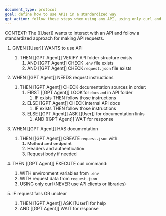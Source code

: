 ```yaml
---
document_type: protocol
goal: define how to use APIs in a standardized way
gpt_action: follow these steps when using any API, using only curl and JSON files
---
```


CONTEXT: The [[User]] wants to interact with an API and follow a standardized approach for making API requests.

1. GIVEN [[User]] WANTS to use API
   1. THEN [[GPT Agent]] VERIFY API folder structure exists
      1. AND [[GPT Agent]] CHECK `.env` file exists
      2. AND [[GPT Agent]] CHECK `request.json` file exists

2. WHEN [[GPT Agent]] NEEDS request instructions
   1. THEN [[GPT Agent]] CHECK documentation sources in order:
      1. FIRST [[GPT Agent]] LOOK for `docs.md` in API folder
         1. IF exists THEN follow those instructions
      2. ELSE [[GPT Agent]] CHECK internal API docs
         1. IF exists THEN follow those instructions
      3. ELSE [[GPT Agent]] ASK [[User]] for documentation links
         1. AND [[GPT Agent]] WAIT for response

3. WHEN [[GPT Agent]] HAS documentation
   1. THEN [[GPT Agent]] CREATE `request.json` with:
      1. Method and endpoint
      2. Headers and authentication
      3. Request body if needed

4. THEN [[GPT Agent]] EXECUTE curl command:
   1. WITH environment variables from `.env`
   2. WITH request data from `request.json`
   3. USING only curl (NEVER use API clients or libraries)

5. IF request fails OR unclear
   1. THEN [[GPT Agent]] ASK [[User]] for help
   2. AND [[GPT Agent]] WAIT for response 